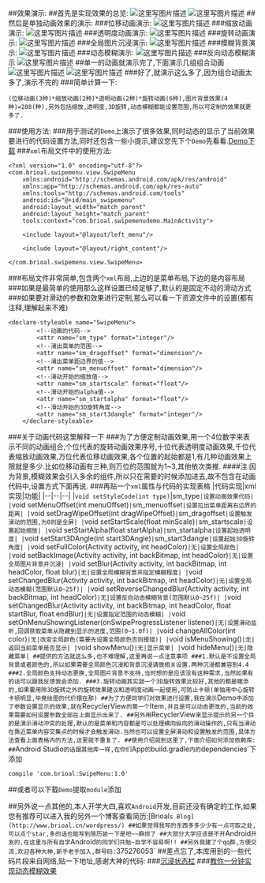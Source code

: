 ##效果演示:
##首先是实现效果的总览:
![这里写图片描述](https://github.com/Brioal/SwipeMenuDemo/blob/master/art/summary1.png)
![这里写图片描述](http://img.blog.csdn.net/20160809092700538)
##然后是单独动画效果的演示:
###位移动画演示:
![这里写图片描述](http://img.blog.csdn.net/20160809093204682)
###缩放动画演示:
![这里写图片描述](http://img.blog.csdn.net/20160809093452510)
###透明度动画演示:
![这里写图片描述](http://img.blog.csdn.net/20160809093611636)
###旋转动画演示:
![这里写图片描述](http://img.blog.csdn.net/20160809094242759)
###全局图片沉浸演示:
![这里写图片描述](http://img.blog.csdn.net/20160809094336154)
###模糊背景演示:
![这里写图片描述](http://img.blog.csdn.net/20160809094426264)
###动态模糊演示:
![这里写图片描述](http://img.blog.csdn.net/20160809094536763)
###反向动态模糊演示
![这里写图片描述](http://img.blog.csdn.net/20160809094648671)
##单一的动画就演示完了,下面演示几组组合动画
![这里写图片描述](http://img.blog.csdn.net/20160809094750719)
![这里写图片描述](http://img.blog.csdn.net/20160809094842236)
###好了,就演示这么多了,因为组合动画太多了,演示不完的
###简单计算一下:
```
(位移动画(3种)*缩放动画(2种)*透明动画(2种)*旋转动画(6种),图片背景效果(4种)=288(种),另外包括缩放,透明度,3D旋转,动态模糊都能设置范围,所以可定制的效果就更多了.

```
###使用方法:
###用于测试的`Demo`上演示了很多效果,同时动态的显示了当前效果要进行的代码设置方法,同时还包含一些小提示,建议您先下个`Demo`先看看.[Demo下载](http://www.brioal.cn/apks/SwipeMenuDemo.apk)
###`xml`布局文件中的使用方法:
```
<?xml version="1.0" encoding="utf-8"?>
<com.brioal.swipemenu.view.SwipeMenu
    xmlns:android="http://schemas.android.com/apk/res/android"
    xmlns:app="http://schemas.android.com/apk/res-auto"
    xmlns:tools="http://schemas.android.com/tools"
    android:id="@+id/main_swipemenu"
    android:layout_width="match_parent"
    android:layout_height="match_parent"
    tools:context="com.brioal.swipemenudemo.MainActivity">

    <include layout="@layout/left_menu"/>

    <include layout="@layout/right_content"/>

</com.brioal.swipemenu.view.SwipeMenu>

```
###布局文件非常简单,包含两个`xml`布局,上边的是菜单布局,下边的是内容布局
###如果是最简单的使用那么这样设置已经足够了,默认的是固定不动的滑动方式
###如果要对滑动的参数和效果进行定制,那么可以看一下资源文件中的设置(都有注释,理解起来不难)
```
<declare-styleable name="SwipeMenu">
        <!--动画的代码-->
        <attr name="sm_type" format="integer"/>
        <!--滑出菜单的范围-->
        <attr name="sm_dragoffset" format="dimension"/>
        <!--滑出菜单距边界的值-->
        <attr name="sm_menuoffset" format="dimension"/>
        <!--滑动开始的缩放值-->
        <attr name="sm_startscale" format="float"/>
        <!--滑动开始的alpha值-->
        <attr name="sm_startalpha" format="float"/>
        <!--滑动开始的3D旋转角度-->
        <attr name="sm_start3dangle" format="integer"/>
    </declare-styleable>
```
###关于动画代码这里解释一下
###为了方便定制动画效果,用一个4位数字来表示不同的动画组合,个位代表的旋转动画效果序号,十位代表透明度动画效果,千位代表缩放动画效果,万位代表位移动画效果,各个位置的起始都是1,有几种动画效果上限就是多少.比如位移动画有三种,则万位的范围就为1~3,其他依次类推.
####注:因为背景,模糊效果会引入多余的组件,所以只在需要的时候添加进去,故不包含在动画代码中,设置方式下面再说.
###再贴一个`xml`属性与代码的实现表格
|代码实现|xml实现|功能|
|--|--|--|
|`void setStyleCode(int type)`|sm_type`|设置动画效果代码|
|`void setMenuOffset(int menuOffset)`|`sm_menuoffset`|设置拉出菜单距离右边界的距离|
|`void setDragWipeOffset(int dragWipeOffset)`|`sm_dragoffset`|设置触发滑动的范围,为0则是全屏|
|`void setStartScale(float minScale)`|`sm_startscale`|设置起始缩放|
|`void setStartAlpha(float startAlpha)`|`sm_startalpha`|设置起始透明度|
|`void setStart3DAngle(int start3DAngle)`|`sm_start3dangle`|设置起始3D旋转角度|
|`void setFullColor(Activity activity, int headColor)`|无|设置全局颜色|
|`void setBackImage(Activity activity, int backBitmap, int headColor)`|无|设置全局图片背景并沉浸|
|`void setBlur(Activity activity, int backBitmap, int headColor, float blur)`|无|设置全局模糊背景并指定模糊程度|
|`void setChangedBlur(Activity activity, int backBitmap, int headColor)`|无|设置全局动态模糊(范围默认0~25f)|
|`void setReverseChangedBlur(Activity activity, int backBitmap, int headColor)`|无|设置反向动态模糊背景(范围默认0~25f)|
|`void setChangedBlur(Activity activity, int backBitmap, int headColor, float startBlur, float endBlur)`|无|设置指定范围的动态模糊|
|`void setOnMenuShowingListener(onSwipeProgressListener listener)`|无|设置滑动监听,回调获取菜单从隐藏到显示的进度,范围(0~1.0f)|
|`void changeAllColor(int color)`|无|改变全局颜色(需要先设置全局颜色否则报错)|
|`void isMenuShowing()`|无|返回当前菜单是否显示|
|`void showMenu()`|无|显示菜单|
|`void hideMenu()`|无|隐藏菜单|
##提供的方法就这么多,也不难理解,这里再说一点注意事项
###1.默认是不设置全局背景或者颜色的,所以如果需要全局颜色沉浸和背景沉浸请做相关设置.两种沉浸都兼容到4.4
###2.全局颜色支持动态更换,全局图片背景不支持,当时想的是应该没有这种需求,当然如果有的话可以跟我反馈我会添加.
###3.旋转动画其实就一个3D旋转效果比较好,其他的都是瞎添的,如果要用除3D旋转之外的旋转效果建议和透明度动画一起使用,可防止卡顿(单独用中心旋转卡顿明显,毕竟绘图的代价摆在那)
##为了方便同学们对效果进行设置,我在演示`Demo`中添加了参数设置显示的效果,就在`RecyclerView`的第一个`Item`,并且是可以动态更改的,当前的效果需要如何设置参数全部在上面显示出来了.
##另外用`RecyclerView`来显示提示的另一个目的是演示滑动冲突的处理,默认的是菜单和内容都是可以处理横向纵向的滑动操作的,只有当滑动在靠近菜单内容交集点的时候才会触发滑动.当然也可以设置全屏滑动和设置触发的范围,具体方法查看上面表格内的方法,这里就不重复了.
##使用介绍就到这里了,下面介绍如何添加依赖库:
##`Android Studio`的话跟其他库一样,在你们`App`的`build.gradle`内的`dependencies`下添加
```
compile 'com.brioal:SwipeMenu:1.0'
```
##或者可以下载`Demo`提取`module`添加

##另外说一点其他的,本人开学大四,喜欢`Android`开发,目前还没有确定的工作,如果您有推荐可以进入我的另外一个博客查看简历:[Brioal`s Blog](http://www.brioal.cn/wordpress/)
##如果觉得我写的东西多多少少有一点可取之处,可以点个star,多的话也能写到简历装一下是吧~~麻烦了
##大部分大学应该是不开`Android`开发的,在这里与所有自学`Android`的同学们共勉~自学不容易啊!!
##另外我建了个qq群,方便交流,欢迎各种大神,新手老手加入,群号码:`375276053`
##差点忘了,本库用到的一些代码片段来自网络,贴一下地址,感谢大神的代码:
###[沉浸状态栏](https://github.com/laobie/StatusBarUtil)
###[教你一分钟实现动态模糊效果](http://mp.weixin.qq.com/s?__biz=MzA5MzI3NjE2MA==&mid=2650236619&idx=1&sn=7f4f97babcad9f62607e544efaf2d86e&scene=23&srcid=0809CmU7E9JVZ0ZIyCvG4nLh#rd)
